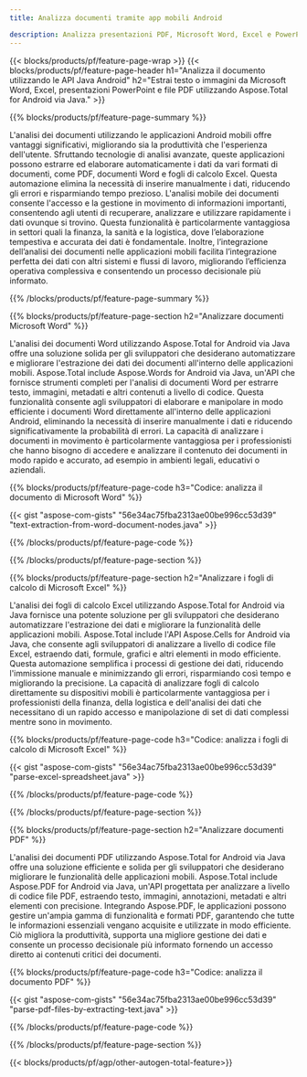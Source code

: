 ```yaml
---
title: Analizza documenti tramite app mobili Android

description: Analizza presentazioni PDF, Microsoft Word, Excel e PowerPoint tramite l'applicazione Android mobile. Estrai testo o immagini con facilità.
---
```


{{< blocks/products/pf/feature-page-wrap >}}
{{< blocks/products/pf/feature-page-header h1="Analizza il documento utilizzando le API Java Android" h2="Estrai testo o immagini da Microsoft Word, Excel, presentazioni PowerPoint e file PDF utilizzando Aspose.Total for Android via Java." >}}

{{% blocks/products/pf/feature-page-summary %}}

L'analisi dei documenti utilizzando le applicazioni Android mobili offre vantaggi significativi, migliorando sia la produttività che l'esperienza dell'utente. Sfruttando tecnologie di analisi avanzate, queste applicazioni possono estrarre ed elaborare automaticamente i dati da vari formati di documenti, come PDF, documenti Word e fogli di calcolo Excel. Questa automazione elimina la necessità di inserire manualmente i dati, riducendo gli errori e risparmiando tempo prezioso. L'analisi mobile dei documenti consente l'accesso e la gestione in movimento di informazioni importanti, consentendo agli utenti di recuperare, analizzare e utilizzare rapidamente i dati ovunque si trovino. Questa funzionalità è particolarmente vantaggiosa in settori quali la finanza, la sanità e la logistica, dove l’elaborazione tempestiva e accurata dei dati è fondamentale. Inoltre, l’integrazione dell’analisi dei documenti nelle applicazioni mobili facilita l’integrazione perfetta dei dati con altri sistemi e flussi di lavoro, migliorando l’efficienza operativa complessiva e consentendo un processo decisionale più informato.

{{% /blocks/products/pf/feature-page-summary  %}}

{{% blocks/products/pf/feature-page-section  h2="Analizzare documenti Microsoft Word" %}}

L'analisi dei documenti Word utilizzando Aspose.Total for Android via Java offre una soluzione solida per gli sviluppatori che desiderano automatizzare e migliorare l'estrazione dei dati dei documenti all'interno delle applicazioni mobili. Aspose.Total include Aspose.Words for Android via Java, un'API che fornisce strumenti completi per l'analisi di documenti Word per estrarre testo, immagini, metadati e altri contenuti a livello di codice. Questa funzionalità consente agli sviluppatori di elaborare e manipolare in modo efficiente i documenti Word direttamente all'interno delle applicazioni Android, eliminando la necessità di inserire manualmente i dati e riducendo significativamente la probabilità di errori. La capacità di analizzare i documenti in movimento è particolarmente vantaggiosa per i professionisti che hanno bisogno di accedere e analizzare il contenuto dei documenti in modo rapido e accurato, ad esempio in ambienti legali, educativi o aziendali. 

{{% blocks/products/pf/feature-page-code h3="Codice: analizza il documento di Microsoft Word" %}}

{{< gist "aspose-com-gists" "56e34ac75fba2313ae00be996cc53d39" "text-extraction-from-word-document-nodes.java" >}}

{{% /blocks/products/pf/feature-page-code  %}}

{{% /blocks/products/pf/feature-page-section %}}

{{% blocks/products/pf/feature-page-section  h2="Analizzare i fogli di calcolo di Microsoft Excel" %}}

L'analisi dei fogli di calcolo Excel utilizzando Aspose.Total for Android via Java fornisce una potente soluzione per gli sviluppatori che desiderano automatizzare l'estrazione dei dati e migliorare la funzionalità delle applicazioni mobili. Aspose.Total include l'API Aspose.Cells for Android via Java, che consente agli sviluppatori di analizzare a livello di codice file Excel, estraendo dati, formule, grafici e altri elementi in modo efficiente. Questa automazione semplifica i processi di gestione dei dati, riducendo l'immissione manuale e minimizzando gli errori, risparmiando così tempo e migliorando la precisione. La capacità di analizzare fogli di calcolo direttamente su dispositivi mobili è particolarmente vantaggiosa per i professionisti della finanza, della logistica e dell'analisi dei dati che necessitano di un rapido accesso e manipolazione di set di dati complessi mentre sono in movimento. 

{{% blocks/products/pf/feature-page-code h3="Codice: analizza i fogli di calcolo di Microsoft Excel" %}}

{{< gist "aspose-com-gists" "56e34ac75fba2313ae00be996cc53d39" "parse-excel-spreadsheet.java" >}}

{{% /blocks/products/pf/feature-page-code  %}}

{{% /blocks/products/pf/feature-page-section %}}

{{% blocks/products/pf/feature-page-section  h2="Analizzare documenti PDF" %}}

L'analisi dei documenti PDF utilizzando Aspose.Total for Android via Java offre una soluzione efficiente e solida per gli sviluppatori che desiderano migliorare le funzionalità delle applicazioni mobili. Aspose.Total include Aspose.PDF for Android via Java, un'API progettata per analizzare a livello di codice file PDF, estraendo testo, immagini, annotazioni, metadati e altri elementi con precisione. Integrando Aspose.PDF, le applicazioni possono gestire un'ampia gamma di funzionalità e formati PDF, garantendo che tutte le informazioni essenziali vengano acquisite e utilizzate in modo efficiente. Ciò migliora la produttività, supporta una migliore gestione dei dati e consente un processo decisionale più informato fornendo un accesso diretto ai contenuti critici dei documenti.

{{% blocks/products/pf/feature-page-code h3="Codice: analizza il documento PDF" %}}

{{< gist "aspose-com-gists" "56e34ac75fba2313ae00be996cc53d39" "parse-pdf-files-by-extracting-text.java" >}}

{{% /blocks/products/pf/feature-page-code  %}}

{{% /blocks/products/pf/feature-page-section %}}

{{< blocks/products/pf/agp/other-autogen-total-feature>}}